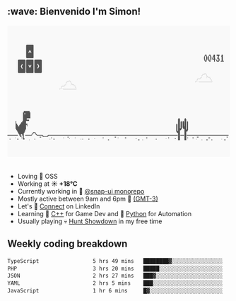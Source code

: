 <h2>:wave: <b>Bienvenido I'm Simon!&nbsp;</b></h2>

<section>
  <img src="./static/banner.gif" height=300 width=1000>
</section>

<br>

<ul>
  <li>
     Loving 🤍 OSS
  </li>
  <li>
		<!--START_SECTION:weather-->
		Working at <b>☀️   +18°C</b>
		<!--END_SECTION:weather-->
  </li>
  <li>
    Currently working in 🎨&nbsp;<a href=https://github.com/snapverse/snap-ui target=_blank>@snap-ui monorepo</a>
  </li>
  <li>
    Mostly active between 9am and 6pm 🚩 <a href=https://onlinealarmkur.com/world/es target=_blank>(GMT-3)</a>
  </li>
  <li>
    Let's 🔗&nbsp;<a href=https://www.linkedin.com/in/itssimmons target=_blank>Connect</a> on LinkedIn
  </li>
  <li>
    Learning 👴&nbsp;<a href=https://images3.memedroid.com/images/UPLOADED755/65f2bce6734f6.webp target=_blank>C++</a> for Game Dev and 🐍&nbsp;<a href=https://qph.cf2.quoracdn.net/main-qimg-4472b6229cb75bf66ab531f3ebd4f975-lq target=_blank>Python</a> for Automation
  </li>
  <li>
    Usually playing 💀&nbsp;<a href=https://www.huntshowdown.com target=_blank>Hunt Showdown</a> in my free time
  </li>
</ul>

<h2><b>Weekly coding breakdown </b></h2>

<!--START_SECTION:waka-->

```txt
TypeScript                 5 hrs 49 mins   ████████▓░░░░░░░░░░░░░░░░   34.73 %
PHP                        3 hrs 20 mins   █████░░░░░░░░░░░░░░░░░░░░   19.97 %
JSON                       2 hrs 27 mins   ███▓░░░░░░░░░░░░░░░░░░░░░   14.69 %
YAML                       2 hrs 5 mins    ███░░░░░░░░░░░░░░░░░░░░░░   12.45 %
JavaScript                 1 hr 6 mins     █▓░░░░░░░░░░░░░░░░░░░░░░░   06.58 %
```

<!--END_SECTION:waka-->
